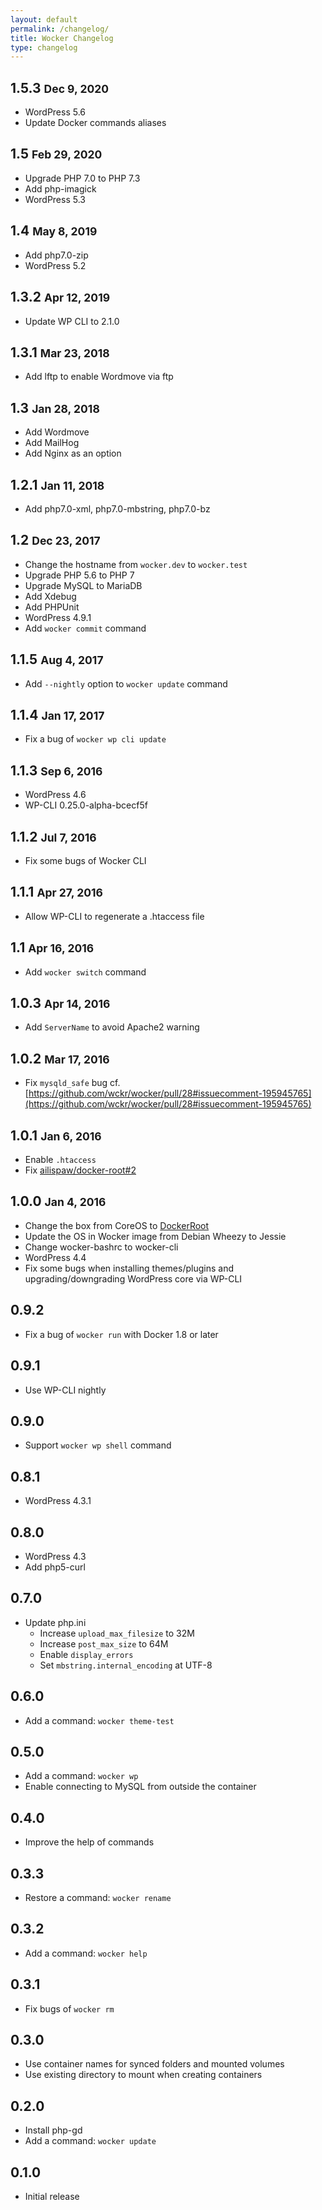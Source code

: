 ```yaml
---
layout: default
permalink: /changelog/
title: Wocker Changelog
type: changelog
---
```


## 1.5.3 <small>Dec 9, 2020</small>
- WordPress 5.6
- Update Docker commands aliases

## 1.5 <small>Feb 29, 2020</small>
- Upgrade PHP 7.0 to PHP 7.3
- Add php-imagick
- WordPress 5.3

## 1.4 <small>May 8, 2019</small>
- Add php7.0-zip
- WordPress 5.2

## 1.3.2 <small>Apr 12, 2019</small>
- Update WP CLI to 2.1.0

## 1.3.1 <small>Mar 23, 2018</small>
- Add lftp to enable Wordmove via ftp

## 1.3 <small>Jan 28, 2018</small>
- Add Wordmove
- Add MailHog
- Add Nginx as an option

## 1.2.1 <small>Jan 11, 2018</small>
- Add php7.0-xml, php7.0-mbstring, php7.0-bz

## 1.2 <small>Dec 23, 2017</small>
- Change the hostname from `wocker.dev` to `wocker.test`
- Upgrade PHP 5.6 to PHP 7
- Upgrade MySQL to MariaDB
- Add Xdebug
- Add PHPUnit
- WordPress 4.9.1
- Add `wocker commit` command

## 1.1.5 <small>Aug 4, 2017</small>
- Add `--nightly` option to `wocker update` command

## 1.1.4 <small>Jan 17, 2017</small>
- Fix a bug of `wocker wp cli update`

## 1.1.3 <small>Sep 6, 2016</small>
- WordPress 4.6
- WP-CLI 0.25.0-alpha-bcecf5f

## 1.1.2 <small>Jul 7, 2016</small>
- Fix some bugs of Wocker CLI

## 1.1.1 <small>Apr 27, 2016</small>
- Allow WP-CLI to regenerate a .htaccess file

## 1.1 <small>Apr 16, 2016</small>
- Add `wocker switch` command

## 1.0.3 <small>Apr 14, 2016</small>
- Add `ServerName` to avoid Apache2 warning

## 1.0.2 <small>Mar 17, 2016</small>
- Fix `mysqld_safe` bug cf. [https://github.com/wckr/wocker/pull/28#issuecomment-195945765](https://github.com/wckr/wocker/pull/28#issuecomment-195945765)

## 1.0.1 <small>Jan 6, 2016</small>
- Enable `.htaccess`
- Fix [ailispaw/docker-root#2](https://github.com/ailispaw/docker-root/issues/2)

## 1.0.0 <small>Jan 4, 2016</small>
- Change the box from CoreOS to [DockerRoot](https://github.com/ailispaw/docker-root)
- Update the OS in Wocker image from Debian Wheezy to Jessie
- Change wocker-bashrc to wocker-cli
- WordPress 4.4
- Fix some bugs when installing themes/plugins and upgrading/downgrading WordPress core via WP-CLI

## 0.9.2
- Fix a bug of `wocker run` with Docker 1.8 or later

## 0.9.1
- Use WP-CLI nightly

## 0.9.0
- Support `wocker wp shell` command

## 0.8.1
- WordPress 4.3.1

## 0.8.0

- WordPress 4.3
- Add php5-curl

## 0.7.0

- Update php.ini
  - Increase `upload_max_filesize` to 32M
  - Increase `post_max_size` to 64M
  - Enable `display_errors`
  - Set `mbstring.internal_encoding` at UTF-8

## 0.6.0

- Add a command: `wocker theme-test`

## 0.5.0

- Add a command: `wocker wp`
- Enable connecting to MySQL from outside the container

## 0.4.0

- Improve the help of commands

## 0.3.3

- Restore a command: `wocker rename`

## 0.3.2

- Add a command: `wocker help`

## 0.3.1

- Fix bugs of `wocker rm`

## 0.3.0

- Use container names for synced folders and mounted volumes
- Use existing directory to mount when creating containers

## 0.2.0

- Install php-gd
- Add a command: `wocker update`

## 0.1.0

- Initial release
